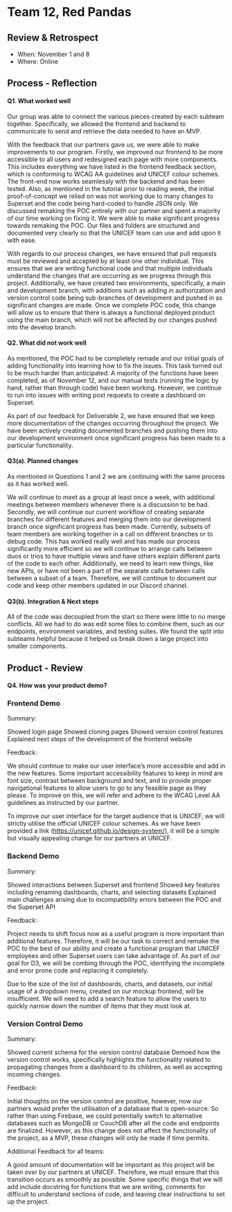 # Team 12, Red Pandas

## Review & Retrospect

 * When: November 1 and 8
 * Where: Online

## Process - Reflection

#### Q1. What worked well

Our group was able to connect the various pieces created by each subteam together. Specifically, we allowed the frontend and backend to communicate to send and retrieve the data needed to have an MVP. 

With the feedback that our partners gave us, we were able to make improvements to our program. Firstly, we improved our frontend to be more accessible to all users and redesigned each page with more components. This includes everything we have listed in the frontend feedback section, which is conforming to WCAG AA guidelines and UNICEF colour schemes. The front-end now works seamlessly with the backend and has been tested. Also, as mentioned in the tutorial prior to reading week, the initial proof-of-concept we relied on was not working due to many changes to Superset and the code being hard-coded to handle JSON only. We discussed remaking the POC entirely with our partner and spent a majority of our time working on fixing it. We were able to make significant progress towards remaking the POC. Our files and folders are structured and documented very clearly so that the UNICEF team can use and add upon it with ease.

With regards to our process changes, we have ensured that pull requests must be reviewed and accepted by at least one other individual. This ensures that we are writing functional code and that multiple individuals understand the changes that are occurring as we progress through this project. Additionally, we have created two environments, specifically, a main and development branch, with additions such as adding in authorization and version control code being sub-branches of development and pushed in as significant changes are made. Once we complete POC code, this change will allow us to ensure that there is always a functional deployed product using the main branch, which will not be affected by our changes pushed into the develop branch.

#### Q2. What did not work well

As mentioned, the POC had to be completely remade and our initial goals of adding functionality into learning how to fix the issues. This task turned out to be much harder than anticipated. A majority of the functions have been completed, as of November 12, and our manual tests (running the logic by hand, rather than through code) have been working. However, we continue to run into issues with writing post requests to create a dashboard on Superset.

As part of our feedback for Deliverable 2, we have ensured that we keep more documentation of the changes occurring throughout the project. We have been actively creating documented branches and pushing them into our development environment once significant progress has been made to a particular functionality.

#### Q3(a). Planned changes

As mentioned in Questions 1 and 2 we are continuing with the same process as it has worked well.

We will continue to meet as a group at least once a week, with additional meetings between members whenever there is a discussion to be had. Secondly, we will continue our current workflow of creating separate branches for different features and merging them into our development branch once significant progress has been made. Currently, subsets of team members are working together in a call on different branches or to debug code. This has worked really well and has made our process significantly more efficient so we will continue to arrange calls between duos or trios to have multiple views and have others explain different parts of the code to each other. Additionally, we need to learn new things, like new APIs, or have not been a part of the separate calls between calls between a subset of a team. Therefore, we will continue to document our code and keep other members updated in our Discord channel.

#### Q3(b). Integration & Next steps

All of the code was decoupled from the start so there were little to no merge conflicts. All we had to do was edit some files to combine them, such as our endpoints, environment variables, and testing suites. We found the split into subteams helpful because it helped us break down a large project into smaller components. 

## Product - Review

#### Q4. How was your product demo?

### Frontend Demo

Summary:

Showed login page
Showed cloning pages
Showed version control features
Explained next steps of the development of the frontend website

Feedback:

We should continue to make our user interface’s more accessible and add in the new features. Some important accessibility features to keep in mind are font size, contrast between background and text, and to provide proper navigational features to allow users to go to any feasible page as they please. To improve on this, we will refer and adhere to the WCAG Level AA guidelines as instructed by our partner.

To improve our user interface for the target audience that is UNICEF, we will strictly utilise the official UNICEF colour schemes. As we have been provided a link (https://unicef.github.io/design-system/), it will be a simple but visually appealing change for our partners at UNICEF.

### Backend Demo

Summary:

Showed interactions between Superset and frontend
Showed key features including renaming dashboards, charts, and selecting datasets
Explained main challenges arising due to incompatibility errors between the POC and the Superset API

Feedback:

Project needs to shift focus now as a useful program is more important than additional features. Therefore, it will be our task to correct and remake the POC to the best of our ability and create a functional program that UNICEF employees and other Superset users can take advantage of. As part of our goal for D3, we will be combing through the POC, identifying the incomplete and error prone code and replacing it completely.

Due to the size of the list of dashboards, charts, and datasets, our initial usage of a dropdown menu, created on our mockup frontend, will be insufficient. We will need to add a search feature to allow the users to quickly narrow down the number of items that they must look at.

### Version Control Demo

Summary:

Showed current schema for the version control database
Demoed how the version control works, specifically highlights the functionality related to propagating changes from a dashboard to its children, as well as accepting incoming changes.

Feedback:

Initial thoughts on the version control are positive, however, now our partners would prefer the utilisation of a database that is open-source. So rather than using Firebase, we could potentially switch to alternative databases such as MongoDB or CouchDB after all the code and endpoints are finalized. However, as this change does not affect the functionality of the project, as a MVP, these changes will only be made if time permits. 

Additional Feedback for all teams:

A good amount of documentation will be important as this project will be taken over by our partners at UNICEF. Therefore, we must ensure that this transition occurs as smoothly as possible. Some specific things that we will add include docstring for functions that we are writing, comments for difficult to understand sections of code, and leaving clear instructions to set up the project.
